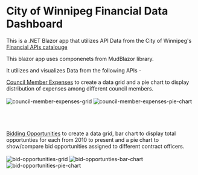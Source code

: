 # City of Winnipeg Financial Data Dashboard

This is a .NET Blazor app that utilizes API Data from the City of Winnipeg's [Financial APIs catalouge](https://data.winnipeg.ca/browse?sortBy=relevance&page=1&pageSize=20)

This blazor app uses componenets from MudBlazor library.

It utilizes and visualizes Data from the following APIs -

[Council Member Expenses](https://data.winnipeg.ca/Council-Services/Council-Member-Expenses/mgde-4fua/about_data) to create a data grid and a pie chart to display distribution of expenses among different council members.
<br />
<br />
![council-member-expenses-grid](https://github.com/user-attachments/assets/8e562f22-acd1-4703-a83a-e6a64712472d)
![council-member-expenses-pie-chart](https://github.com/user-attachments/assets/df682040-f543-4ddf-a46f-6a96a937b4ab)
<br />
<br />
<br />
<br />
<br />
[Bidding Opportunities](https://data.winnipeg.ca/Council-Services/Council-Member-Expenses/mgde-4fua/about_data) to create a data grid, bar chart to display total opportunties for each from 2010 to present and a pie chart to show/compare bid opportunities assigned to different contract officers.
<br />
<br />
![bid-opportunities-grid](https://github.com/user-attachments/assets/1b274404-efc2-4006-bf4c-442ebc08bd3d)
![bid-opportunties-bar-chart](https://github.com/user-attachments/assets/d2dfaa4c-7a0e-412c-b115-d22b5698c452)
![bid-opportunities-pie-chart](https://github.com/user-attachments/assets/019074df-fcfd-46a5-8318-f79161fe688f)




